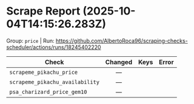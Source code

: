 # Scrape Report (2025-10-04T14:15:26.283Z)

Group: `price`  |  Run: https://github.com/AlbertoRoca96/scraping-checks-scheduler/actions/runs/18245402220

| Check | Changed | Keys | Error |
|---|:---:|:--|:--|
| `scrapeme_pikachu_price` | — |  |  |
| `scrapeme_pikachu_availability` | — |  |  |
| `psa_charizard_price_gem10` | — |  |  |
